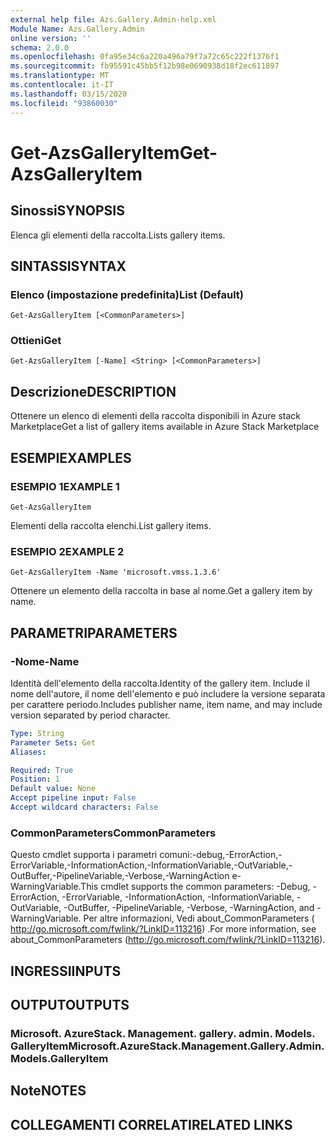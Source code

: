 ```yaml
---
external help file: Azs.Gallery.Admin-help.xml
Module Name: Azs.Gallery.Admin
online version: ''
schema: 2.0.0
ms.openlocfilehash: 0fa95e34c6a220a496a79f7a72c65c222f1376f1
ms.sourcegitcommit: fb95591c45bb5f12b98e0690938d18f2ec611897
ms.translationtype: MT
ms.contentlocale: it-IT
ms.lasthandoff: 03/15/2020
ms.locfileid: "93860030"
---
```

# <span data-ttu-id="f3c8e-101">Get-AzsGalleryItem</span><span class="sxs-lookup"><span data-stu-id="f3c8e-101">Get-AzsGalleryItem</span></span>

## <span data-ttu-id="f3c8e-102">Sinossi</span><span class="sxs-lookup"><span data-stu-id="f3c8e-102">SYNOPSIS</span></span>
<span data-ttu-id="f3c8e-103">Elenca gli elementi della raccolta.</span><span class="sxs-lookup"><span data-stu-id="f3c8e-103">Lists gallery items.</span></span>

## <span data-ttu-id="f3c8e-104">SINTASSI</span><span class="sxs-lookup"><span data-stu-id="f3c8e-104">SYNTAX</span></span>

### <span data-ttu-id="f3c8e-105">Elenco (impostazione predefinita)</span><span class="sxs-lookup"><span data-stu-id="f3c8e-105">List (Default)</span></span>
```
Get-AzsGalleryItem [<CommonParameters>]
```

### <span data-ttu-id="f3c8e-106">Ottieni</span><span class="sxs-lookup"><span data-stu-id="f3c8e-106">Get</span></span>
```
Get-AzsGalleryItem [-Name] <String> [<CommonParameters>]
```

## <span data-ttu-id="f3c8e-107">Descrizione</span><span class="sxs-lookup"><span data-stu-id="f3c8e-107">DESCRIPTION</span></span>
<span data-ttu-id="f3c8e-108">Ottenere un elenco di elementi della raccolta disponibili in Azure stack Marketplace</span><span class="sxs-lookup"><span data-stu-id="f3c8e-108">Get a list of gallery items available in Azure Stack Marketplace</span></span>

## <span data-ttu-id="f3c8e-109">ESEMPI</span><span class="sxs-lookup"><span data-stu-id="f3c8e-109">EXAMPLES</span></span>

### <span data-ttu-id="f3c8e-110">ESEMPIO 1</span><span class="sxs-lookup"><span data-stu-id="f3c8e-110">EXAMPLE 1</span></span>
```
Get-AzsGalleryItem
```

<span data-ttu-id="f3c8e-111">Elementi della raccolta elenchi.</span><span class="sxs-lookup"><span data-stu-id="f3c8e-111">List gallery items.</span></span>

### <span data-ttu-id="f3c8e-112">ESEMPIO 2</span><span class="sxs-lookup"><span data-stu-id="f3c8e-112">EXAMPLE 2</span></span>
```
Get-AzsGalleryItem -Name 'microsoft.vmss.1.3.6'
```

<span data-ttu-id="f3c8e-113">Ottenere un elemento della raccolta in base al nome.</span><span class="sxs-lookup"><span data-stu-id="f3c8e-113">Get a gallery item by name.</span></span>

## <span data-ttu-id="f3c8e-114">PARAMETRI</span><span class="sxs-lookup"><span data-stu-id="f3c8e-114">PARAMETERS</span></span>

### <span data-ttu-id="f3c8e-115">-Nome</span><span class="sxs-lookup"><span data-stu-id="f3c8e-115">-Name</span></span>
<span data-ttu-id="f3c8e-116">Identità dell'elemento della raccolta.</span><span class="sxs-lookup"><span data-stu-id="f3c8e-116">Identity of the gallery item.</span></span>
<span data-ttu-id="f3c8e-117">Include il nome dell'autore, il nome dell'elemento e può includere la versione separata per carattere periodo.</span><span class="sxs-lookup"><span data-stu-id="f3c8e-117">Includes publisher name, item name, and may include version separated by period character.</span></span>

```yaml
Type: String
Parameter Sets: Get
Aliases:

Required: True
Position: 1
Default value: None
Accept pipeline input: False
Accept wildcard characters: False
```

### <span data-ttu-id="f3c8e-118">CommonParameters</span><span class="sxs-lookup"><span data-stu-id="f3c8e-118">CommonParameters</span></span>
<span data-ttu-id="f3c8e-119">Questo cmdlet supporta i parametri comuni:-debug,-ErrorAction,-ErrorVariable,-InformationAction,-InformationVariable,-OutVariable,-OutBuffer,-PipelineVariable,-Verbose,-WarningAction e-WarningVariable.</span><span class="sxs-lookup"><span data-stu-id="f3c8e-119">This cmdlet supports the common parameters: -Debug, -ErrorAction, -ErrorVariable, -InformationAction, -InformationVariable, -OutVariable, -OutBuffer, -PipelineVariable, -Verbose, -WarningAction, and -WarningVariable.</span></span> <span data-ttu-id="f3c8e-120">Per altre informazioni, Vedi about_CommonParameters ( http://go.microsoft.com/fwlink/?LinkID=113216) .</span><span class="sxs-lookup"><span data-stu-id="f3c8e-120">For more information, see about_CommonParameters (http://go.microsoft.com/fwlink/?LinkID=113216).</span></span>

## <span data-ttu-id="f3c8e-121">INGRESSI</span><span class="sxs-lookup"><span data-stu-id="f3c8e-121">INPUTS</span></span>

## <span data-ttu-id="f3c8e-122">OUTPUT</span><span class="sxs-lookup"><span data-stu-id="f3c8e-122">OUTPUTS</span></span>

### <span data-ttu-id="f3c8e-123">Microsoft. AzureStack. Management. gallery. admin. Models. GalleryItem</span><span class="sxs-lookup"><span data-stu-id="f3c8e-123">Microsoft.AzureStack.Management.Gallery.Admin.Models.GalleryItem</span></span>

## <span data-ttu-id="f3c8e-124">Note</span><span class="sxs-lookup"><span data-stu-id="f3c8e-124">NOTES</span></span>

## <span data-ttu-id="f3c8e-125">COLLEGAMENTI CORRELATI</span><span class="sxs-lookup"><span data-stu-id="f3c8e-125">RELATED LINKS</span></span>
